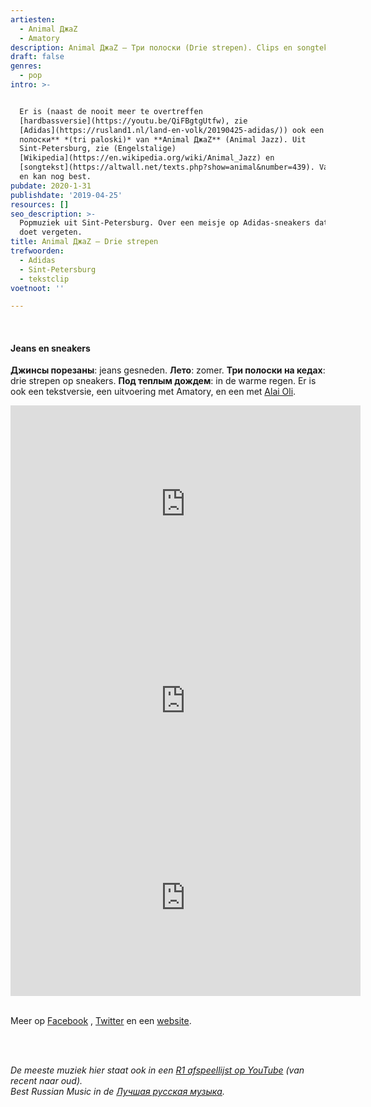 ```yaml
---
artiesten:
  - Animal ДжаZ
  - Amatory
description: Animal ДжаZ – Три полоски (Drie strepen). Clips en songtekst.
draft: false
genres:
  - pop
intro: >-


  Er is (naast de nooit meer te overtreffen
  [hardbassversie](https://youtu.be/QiFBgtgUtfw), zie
  [Adidas](https://rusland1.nl/land-en-volk/20190425-adidas/)) ook een **Три
  полоски** *(tri paloski)* van **Animal ДжаZ** (Animal Jazz). Uit
  Sint-Petersburg, zie (Engelstalige)
  [Wikipedia](https://en.wikipedia.org/wiki/Animal_Jazz) en
  [songtekst](https://altwall.net/texts.php?show=animal&number=439). Van 2009,
  en kan nog best. 
pubdate: 2020-1-31
publishdate: '2019-04-25'
resources: []
seo_description: >-
  Popmuziek uit Sint-Petersburg. Over een meisje op Adidas-sneakers dat de regen
  doet vergeten.
title: Animal ДжаZ – Drie strepen
trefwoorden:
  - Adidas
  - Sint-Petersburg
  - tekstclip
voetnoot: ''

---
```



<br/>


#### Jeans en sneakers
**Джинсы порезаны**: jeans gesneden. **Лето**: zomer. **Три полоски на кедах**: drie strepen op sneakers. **Под теплым дождем**: in de warme regen. Er is ook een tekstversie, een uitvoering met Amatory, en een met [Alai Oli](https://youtu.be/Bi4X8iXwy9I).

<iframe width="560" height="315" src="https://www.youtube.com/embed/spDy95Sww6k" frameborder="0" allow="accelerometer; autoplay; encrypted-media; gyroscope; picture-in-picture" allowfullscreen></iframe> 



<iframe width="560" height="315" src="https://www.youtube.com/embed/czlg64LxNe8" frameborder="0" allow="accelerometer; autoplay; encrypted-media; gyroscope; picture-in-picture" allowfullscreen></iframe>



<iframe width="560" height="315" src="https://www.youtube.com/embed/-eU08OL1U54" frameborder="0" allow="accelerometer; autoplay; encrypted-media; gyroscope; picture-in-picture" allowfullscreen></iframe> 

<br/>

<br/>

Meer op [Facebook](https://www.facebook.com/animaljazzband/) , [Twitter](https://twitter.com/animaljazzband) en een [website](http://animaljazz.com/). 

<br/>

<br/>

*De meeste muziek hier staat ook in een [R1 afspeellijst op YouTube](https://www.youtube.com/playlist?list=PLeE-zqOrSLhxfIpK2vuUJNCKSzyVBi0yM) (van recent naar oud).* <br/>
*Best Russian Music in de [Лучшая русская музыка](https://www.youtube.com/playlist?list=PLeE-zqOrSLhxTFYDvlwUu4hYby9DojwoD).*


